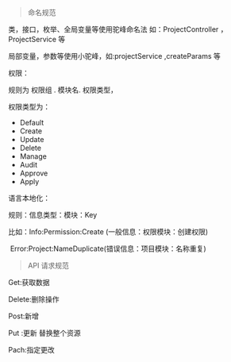 > 命名规范

类，接口，枚举、全局变量等使用驼峰命名法 如：ProjectController ，ProjectService 等

局部变量，参数等使用小驼峰，如:projectService ,createParams 等

权限：

规则为 权限组 . 模块名. 权限类型，

权限类型为：

- Default
- Create
- Update
- Delete
- Manage
- Audit
- Approve
- Apply

语言本地化：

规则：信息类型：模块：Key

比如：Info:Permission:Create (一般信息：权限模块：创建权限)

​			Error:Project:NameDuplicate(错误信息：项目模块：名称重复)

> API 请求规范

Get:获取数据

Delete:删除操作

Post:新增

Put :更新  替换整个资源

Pach:指定更改







